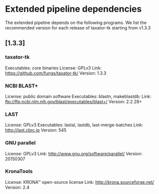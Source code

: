 # Extended pipeline dependencies

The extended pipeline depends on the following programs. We list the recommended version for each release of taxator-tk starting from v1.3.3

## [1.3.3]

### taxator-tk
Executables: core binaries
License: GPLv3
Link: https://github.com/fungs/taxator-tk/
Version: 1.3.3

### NCBI BLAST+
License: public domain software
Executables: blastn, makeblastdb:
Link: ftp://ftp.ncbi.nlm.nih.gov/blast/executables/blast+/
Version: 2.2.28+

### LAST
License: GPLv3
Executables: lastal, lastdb, last-merge-batches
Link: http://last.cbrc.jp
Version: 545

### GNU parallel
License: GPLv3
Link: http://www.gnu.org/software/parallel/
Version: 20150307

### KronaTools
License: KRONA™ open-source license
Link: http://krona.sourceforge.net/
Version: 2.4
